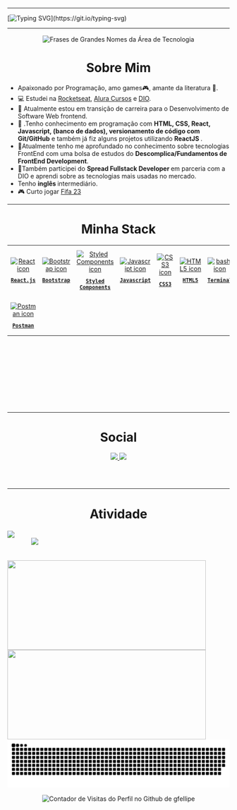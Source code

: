 <link rel="stylesheet" href="https://cdnjs.cloudflare.com/ajax/libs/font-awesome/6.4.2/css/all.min.css" integrity="sha512-z3gLpd7yknf1YoNbCzqRKc4qyor8gaKU1qmn+CShxbuBusANI9QpRohGBreCFkKxLhei6S9CQXFEbbKuqLg0DA==" crossorigin="anonymous" referrerpolicy="no-referrer" />


 <hr>
 
[![Typing SVG](https://readme-typing-svg.herokuapp.com?font=Mouse+Memoirs&size=65&pause=500&color=61EBFA&vCenter=true&width=600&height=70&lines=Hi+There!!!!;I+am+Gabriel+Fellipe+.;FrontEnd+developer.)](https://git.io/typing-svg)

 <hr>
 <div align="center">
  <img align="center" alt="Frases de Grandes Nomes da Área de Tecnologia" src="https://quotes-github-readme.vercel.app/api?type=horizontal&theme=tokyonight" />
 </div>
<h1 align="center"> Sobre Mim </h1>

<ul align="left">
  <li> Apaixonado por Programação, amo games🎮, amante da literatura 📖.</li>
  <li>💻 Estudei na <a href="https://github.com/Rocketseat" target="_blank">Rocketseat</a>, <a href="https://github.com/alura-cursos" target="_blank">Alura Cursos</a> e <a href="https://www.dio.me" target="_blank">DIO</a>. 
  <li>🔭 Atualmente estou em transição de carreira para o Desenvolvimento de Software Web frontend.</li>
  <li>🔮 .Tenho conhecimento em programação com <strong> HTML, CSS, React, Javascript, (banco de dados), versionamento de código com Git/GitHub</strong> e também já fiz alguns projetos utilizando <strong> ReactJS </strong>. </li>
  <li>🚀Atualmente tenho me aprofundado no conhecimento sobre tecnologias FrontEnd com uma bolsa de estudos do <strong> Descomplica/Fundamentos de FrontEnd Development</strong>. </li>
  <li>🚀Também participei do <strong>Spread Fullstack Developer </strong> em parceria com a DIO e aprendi sobre as tecnologias mais usadas no mercado.
 
   <li> Tenho <strong> inglês </strong> intermediário.</li>
  <li>🎮 Curto jogar <a href="https://www.ea.com/pt-br/games/fifa/fifa-23">Fifa 23</a></li>
  </ul>
 
    
<hr/>

<h1 align="center"> Minha Stack </h1>

<table align="center" height="300px">
  <tr>
    <td align="center">
      <a href="https://pt-br.reactjs.org/">
        <img src="https://skillicons.dev/icons?i=react" width="65px" alt="React icon"/><br/>
        <sub>
          <b>
            <pre>React.js</pre>
          </b>
        </sub>
      </a>
    </td>
    <td align="center">
      <a href="https://getbootstrap.com/">
      <img src="https://skillicons.dev/icons?i=bootstrap" width="65px" alt="Bootstrap icon"/><br/>
      <sub>
        <b>
          <pre>Bootstrap</pre>
        </b>
      </sub>
      </a>
    </td>   
    <td align="center">
      <a href="https://styled-components.com/">
        <img src="https://skillicons.dev/icons?i=styledcomponents" width="60px" alt="Styled Components icon"/><br/>
        <sub>
          <b>
            <pre>Styled<br/>Components</pre>
          </b>
        </sub>
      </a>
    </td>
    <td align="center">
      <a href="https://developer.mozilla.org/en-US/docs/Web/JavaScript/">
        <img src="https://skillicons.dev/icons?i=js" width="65px" alt="Javascript icon"/><br/>
        <sub>
          <b>
            <pre>Javascript</pre>
          </b>
        </sub>
      </a>
    </td>
    <td align="center">
      <a href="https://developer.mozilla.org/en-US/docs/Web/CSS/">
        <img src="https://skillicons.dev/icons?i=css" width="65px" alt="CSS3 icon"/><br/>
        <sub>
          <b>
            <pre>CSS3</pre>
          </b>
        </sub>
      </a>
    </td>
    <td align="center">
      <a href="https://developer.mozilla.org/en-US/docs/Web/HTML/">
        <img src="https://skillicons.dev/icons?i=html" width="65px" alt="HTML5 icon"/><br/>
        <sub>
          <b>
            <pre>HTML5</pre>
          </b>
        </sub>
      </a>
    </td>
    <td align="center">
      <a href="https://ohmyz.sh/">
        <img src="https://skillicons.dev/icons?i=bash" width="65px" alt="bash icon"/><br/>
        <sub>
          <b>
            <pre>Terminal</pre>
          </b>
        </sub>
      </a>
    </td>
    <td align="center">
      <a href="https://code.visualstudio.com/">
        <img src="https://skillicons.dev/icons?i=vscode" width="65px" alt="visual studio code icon"/><br/>
        <sub>
          <b>
            <pre>VSCode</pre>
          </b>
        </sub>
      </a>
    </td>
    </tr>
     <tr>
         <td align="center">
      <a href="https://www.postman.com/">
        <img src="https://skillicons.dev/icons?i=postman" width="65px" alt="Postman icon"/><br/>
        <sub>
          <b>
            <pre>Postman</pre>
          </b>
        </sub>
      </a>
    </td>
    </tr>
</table>

<br/><br/><br/>
<hr/>
<h1 align="center"> Social </h1>
<p align="center" >
<a href="https://www.linkedin.com/in/gabriel-fellipe/">
<img height="50px" src="https://img.shields.io/badge/-LinkedIn-000?style=for-the-badge&logo=linkedin&logoColor=61EBFA&color:FFF">
</a>

<img height="50px" src="https://img.shields.io/badge/-Email-000?style=for-the-badge&logo=microsoft-outlook&logoColor=61EBFA&color:FFF">
</a>
</p>
<br/><br/>
<hr/>

<h1 align="center"> Atividade </h1>
<img align="center" src="https://github-readme-activity-graph.vercel.app/graph?username=gfellipe&theme=tokyo-night&hide_border=true&show_icons=true&custom_title=Grafico%20de%20Contribuicao" />

 
<div align="center">
 <img  align="right" width= "450px" src= "https://github-readme-stats.vercel.app/api/top-langs/?username=gfellipe&theme=tokyonight&layout=pie" />
</div>

<div align= "center" >
 <br/><br/><br/>
 <img height="203px" width= "450px" align="left"  src="https://github-readme-stats.vercel.app/api?username=gfellipe&theme=tokyonight&include_all_commits=true&count_private=true&show_icons=true" />  
<img height="203px" width= "450px" align="left" src="https://streak-stats.demolab.com?user=gfellipe&theme=tokyonight" />
</div>


<br/><br/><br/><br/>
 
![snake gif](https://github.com/gfellipe/gfellipe/blob/output/github-contribution-grid-snake-dark.svg)

<div align="center">
  <img src="https://visitor-badge.feriirawann.repl.co/?username=gfellipe&repo=gfellipei&style=for-the-badge&label=Visitantes&logo=OpenTelemetry&color=527BBF&contentType=svg" alt="Contador de Visitas do Perfil no Github de gfellipe" height="40px" />
</div>
